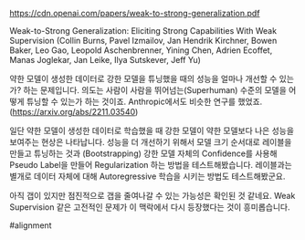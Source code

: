 https://cdn.openai.com/papers/weak-to-strong-generalization.pdf

Weak-to-Strong Generalization: Eliciting Strong Capabilities With Weak Supervision (Collin Burns, Pavel Izmailov, Jan Hendrik Kirchner, Bowen Baker, Leo Gao, Leopold Aschenbrenner, Yining Chen, Adrien Ecoffet, Manas Joglekar, Jan Leike, Ilya Sutskever, Jeff Yu)

약한 모델이 생성한 데이터로 강한 모델을 튜닝했을 때의 성능을 얼마나 개선할 수 있는가? 하는 문제입니다. 의도는 사람이 사람을 뛰어넘는(Superhuman) 수준의 모델을 어떻게 튜닝할 수 있는가 하는 것이죠. Anthropic에서도 비슷한 연구를 했었죠. (https://arxiv.org/abs/2211.03540)

일단 약한 모델이 생성한 데이터로 학습했을 때 강한 모델이 약한 모델보다 나은 성능을 보여주는 현상은 나타납니다. 성능을 더 개선하기 위해서 모델 크기 순서대로 레이블을 만들고 튜닝하는 것과 (Bootstrapping) 강한 모델 자체의 Confidence를 사용해 Pseudo Label을 만들어 Regularization 하는 방법을 테스트해봤습니다. 레이블과는 별개로 데이터 자체에 대해 Autoregressive 학습을 시키는 방법도 테스트해봤군요.

아직 갭이 있지만 점진적으로 갭을 줄여나갈 수 있는 가능성은 확인된 것 같네요. Weak Supervision 같은 고전적인 문제가 이 맥락에서 다시 등장했다는 것이 흥미롭습니다.

#alignment 
